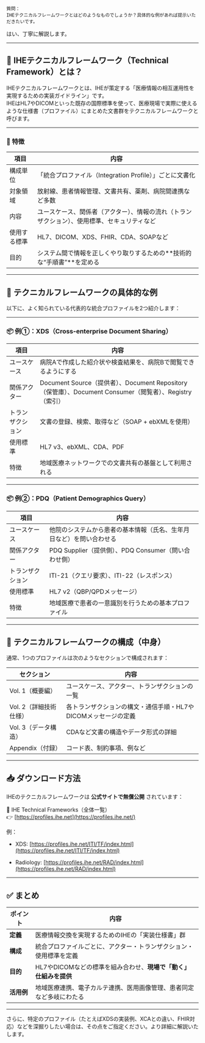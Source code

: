 ```
質問：
IHEテクニカルフレームワークとはどのようなものでしょうか？具体的な例があれば提示いただきたいです。
```

はい、丁寧に解説します。

---

## 🧩 IHEテクニカルフレームワーク（Technical Framework）とは？

IHEテクニカルフレームワークとは、IHEが策定する「医療情報の相互運用性を実現するための実装ガイドライン」です。  
IHEはHL7やDICOMといった既存の国際標準を使って、医療現場で実際に使えるような仕様書（プロファイル）にまとめた文書群をテクニカルフレームワークと呼びます。

---

### 📘 特徴

|項目|内容|
|---|---|
|構成単位|「統合プロファイル（Integration Profile）」ごとに文書化|
|対象領域|放射線、患者情報管理、文書共有、薬剤、病院間連携など多数|
|内容|ユースケース、関係者（アクター）、情報の流れ（トランザクション）、使用標準、セキュリティなど|
|使用する標準|HL7、DICOM、XDS、FHIR、CDA、SOAPなど|
|目的|システム間で情報を正しくやり取りするための**技術的な“手順書”**を定める|

---

## 🏥 テクニカルフレームワークの具体的な例

以下に、よく知られている代表的な統合プロファイルを2つ紹介します：

---

### 📦 例①：XDS（Cross-enterprise Document Sharing）

|項目|内容|
|---|---|
|ユースケース|病院Aで作成した紹介状や検査結果を、病院Bで閲覧できるようにする|
|関係アクター|Document Source（提供者）、Document Repository（保管庫）、Document Consumer（閲覧者）、Registry（索引）|
|トランザクション|文書の登録、検索、取得など（SOAP + ebXMLを使用）|
|使用標準|HL7 v3、ebXML、CDA、PDF|
|特徴|地域医療ネットワークでの文書共有の基盤として利用される|

---

### 📦 例②：PDQ（Patient Demographics Query）

|項目|内容|
|---|---|
|ユースケース|他院のシステムから患者の基本情報（氏名、生年月日など）を問い合わせる|
|関係アクター|PDQ Supplier（提供側）、PDQ Consumer（問い合わせ側）|
|トランザクション|ITI-21（クエリ要求）、ITI-22（レスポンス）|
|使用標準|HL7 v2（QBP/QPDメッセージ）|
|特徴|地域医療で患者の一意識別を行うための基本プロファイル|

---

## 🔧 テクニカルフレームワークの構成（中身）

通常、1つのプロファイルは次のようなセクションで構成されます：

|セクション|内容|
|---|---|
|Vol. 1（概要編）|ユースケース、アクター、トランザクションの一覧|
|Vol. 2（詳細技術仕様）|各トランザクションの構文・通信手順・HL7やDICOMメッセージの定義|
|Vol. 3（データ構造）|CDAなど文書の構造やデータ形式の詳細|
|Appendix（付録）|コード表、制約事項、例など|

---

## 📥 ダウンロード方法

IHEのテクニカルフレームワークは **公式サイトで無償公開** されています：

📎 IHE Technical Frameworks（全体一覧）  
👉 [https://profiles.ihe.net](https://profiles.ihe.net/)

例：

- XDS: [https://profiles.ihe.net/ITI/TF/index.html](https://profiles.ihe.net/ITI/TF/index.html)
    
- Radiology: [https://profiles.ihe.net/RAD/index.html](https://profiles.ihe.net/RAD/index.html)
    

---

## ✅ まとめ

|ポイント|内容|
|---|---|
|**定義**|医療情報交換を実現するためのIHEの「実装仕様書」群|
|**構成**|統合プロファイルごとに、アクター・トランザクション・使用標準を定義|
|**目的**|HL7やDICOMなどの標準を組み合わせ、**現場で「動く」仕組みを提供**|
|**活用例**|地域医療連携、電子カルテ連携、医用画像管理、患者同定など多岐にわたる|

---

さらに、特定のプロファイル（たとえばXDSの実装例、XCAとの違い、FHIR対応）などを深掘りしたい場合は、その点をご指定ください。より詳細に解説いたします。
